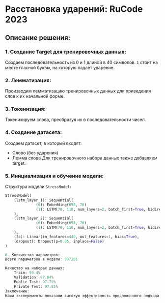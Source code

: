 # Расстановка ударений: RuCode 2023

## Описание решения:

### 1. Создание Target для тренировочных данных:
Создаем последовательность из 0 и 1 длиной в 40 символов. `1` стоит на месте гласной буквы, на которую падает ударение.

### 2. Лемматизация:
Производим лемматизацию тренировочных данных для приведения слов к их начальной форме.

### 3. Токенизация:
Токенизируем слова, преобразуя их в последовательности чисел.

### 4. Создание датасета:
Создаем датасет, в который входят:
- Слово (без ударения)
- Лемма слова
Для тренировочного набора данных также добавляем target.

### 5. Инициализация и обучение модели:
Структура модели `StressModel`:
```python
StressModel(
    (lstm_layer_1): Sequential(
              (0): Embedding(658, 70)
              (1): LSTM(70, 110, num_layers=2, batch_first=True, bidirectional=True)
    ),
    (lstm_layer_2): Sequential(
              (0): Embedding(658, 70)
              (1): LSTM(70, 110, num_layers=2, batch_first=True, bidirectional=True)
    ),
    (fc): Linear(in_features=440, out_features=1, bias=True),
    (dropout): Dropout(p=0.05, inplace=False)
)

6. Количество параметров:
Всего параметров в модели: 997201

Качество на наборах данных:
    Train: 99.4%
    Validation: 97.84%
    Public Test: 97.79%
    Private Test: 97.85%
Заключение:
Наши эксперименты показали высокую эффективность предложенного подхода.